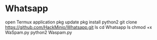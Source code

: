 # Whatsapp
open Termux application
pkg update
pkg install python2
git clone https://github.com/HackMinio/Whatsapp.git
ls
cd Whatsapp
ls
chmod +x WaSpam.py
python2 Waspam.py
